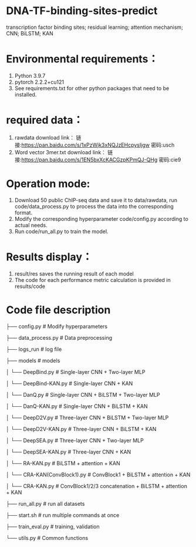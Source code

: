 # DNA-TF-binding-sites-predict
transcription factor binding sites; residual learning; attention mechanism; CNN; BiLSTM; KAN

# Environmental requirements：
  1. Python 3.9.7
  2. pytorch 2.2.2+cu121
  3. See requirements.txt for other python packages that need to be installed.

# required data：
  1. rawdata download link： 链接:https://pan.baidu.com/s/1xPzWjk3xNQJzEHcpysIjgw  密码:usch
  2. Word vector 3mer.txt download link： 链接:https://pan.baidu.com/s/1EN5bxXcKACGzpKPmQJ-QHg  密码:cie9

# Operation mode:
  1. Download 50 public ChIP-seq data and save it to data/rawdata, run code/data_process.py to process the data into the corresponding format.
  2. Modify the corresponding hyperparameter code/config.py according to actual needs.
  3. Run code/run_all.py to train the model.

# Results display：
  1. result/res saves the running result of each model
  2. The code for each performance metric calculation is provided in results/code

# Code file description
├── config.py # Modify hyperparameters

├── data_process.py # Data preprocessing

├── logs_run # log file

├── models # models

│ └── DeepBind.py              # Single-layer CNN + Two-layer MLP

│ └── DeepBind-KAN.py          # Single-layer CNN + KAN

│ └── DanQ.py                  # Single-layer CNN + BiLSTM + Two-layer MLP

│ └── DanQ-KAN.py              # Single-layer CNN + BiLSTM + KAN

│ └── DeepD2V.py               # Three-layer CNN + BiLSTM + Two-layer MLP

│ └── DeepD2V-KAN.py           # Three-layer CNN + BiLSTM + KAN

│ └── DeepSEA.py               # Three-layer CNN + Two-layer MLP

│ └── DeepSEA-KAN.py           # Three-layer CNN + KAN

│ └── RA-KAN.py                # BiLSTM + attention + KAN

│ └── CRA-KAN(ConvBlock1).py   # ConvBlock1 + BiLSTM + attention + KAN

│ └── CRA-KAN.py               # ConvBlock1/2/3 concatenation +  BiLSTM + attention + KAN

├── run_all.py # run all datasets

├── start.sh # run multiple commands at once

├── train_eval.py # training, validation

└── utils.py # Common functions
